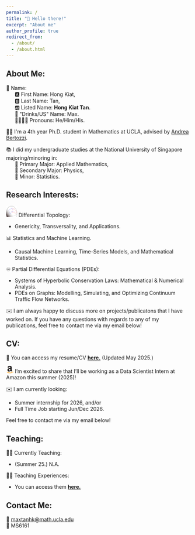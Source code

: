 ```yaml
---
permalink: /
title: "👋 Hello there!"
excerpt: "About me"
author_profile: true
redirect_from: 
  - /about/
  - /about.html
---
```


## **About Me:**

👦 Name: <br>
&nbsp;&nbsp;&nbsp;&nbsp;&nbsp;&nbsp;🅰️ First Name: Hong Kiat, <br>
&nbsp;&nbsp;&nbsp;&nbsp;&nbsp;&nbsp;🅱️ Last Name: Tan, <br>
&nbsp;&nbsp;&nbsp;&nbsp;&nbsp;&nbsp;🆎 Listed Name: **Hong Kiat Tan**. <br>
&nbsp;&nbsp;&nbsp;&nbsp;&nbsp;&nbsp;🍵 "Drinks/US" Name: Max. <br>
&nbsp;&nbsp;&nbsp;&nbsp;&nbsp;&nbsp;👨‍👨‍👦‍👦 Pronouns: He/Him/His. <br>
    
👨‍🎓 I'm a 4th year Ph.D. student in Mathematics at UCLA, advised by [Andrea Bertozzi](https://www.math.ucla.edu/~bertozzi/).

📚 I did my undergraduate studies at the National University of Singapore majoring/minoring in: <br>
&nbsp;&nbsp;&nbsp;&nbsp;&nbsp;&nbsp;📗 Primary Major: Applied Mathematics, <br>
&nbsp;&nbsp;&nbsp;&nbsp;&nbsp;&nbsp;📕 Secondary Major: Physics, <br>
&nbsp;&nbsp;&nbsp;&nbsp;&nbsp;&nbsp;📘 Minor: Statistics.

## **Research Interests:**

<img src="/images/transverse.png"
     alt="Transverse"
     width="30"
     height="30"
     loading="lazy"/> Differential Topology:
   - Genericity, Transversality, and Applications.

📊 Statistics and Machine Learning.
  -  Causal Machine Learning, Time-Series Models, and Mathematical Statistics.

♾️ Partial Differential Equations (PDEs):
  -  Systems of Hyperbolic Conservation Laws: Mathematical & Numerical Analysis.
  -  PDEs on Graphs: Modelling, Simulating, and Optimizing Continuum Traffic Flow Networks.

✉️ I am always happy to discuss more on projects/publicatons that I have worked on. If you have any questions with regards to any of my publications, feel free to contact me via my email below!

## **CV:**

📃 You can access my resume/CV [**here.**](https://maxtanhk.com/files/Resume_May25.pdf) (Updated May 2025.)

<img src="/images/amazon-icon.svg"
     alt="Amazon"
     width="20"
     height="20"
     loading="lazy"/>  I’m excited to share that I’ll be working as a Data Scientist Intern at Amazon this summer (2025)!

✉️ I am currently looking:
  - Summer internship for 2026, and/or
  - Full Time Job starting Jun/Dec 2026.  <br>
  
Feel free to contact me via my email below!

## **Teaching:**

👨‍🏫 Currently Teaching:
  -  (Summer 25.) N.A. 

🧑‍💻 Teaching Experiences:
  -  You can access them [**here.**](teaching/)


## **Contact Me:** <be>
📩 maxtanhk@math.ucla.edu <br>
🏢 MS6161
